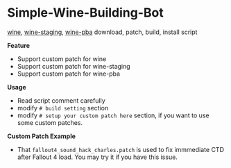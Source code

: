 # Simple-Wine-Building-Bot
[wine](https://www.winehq.org/), [wine-staging](https://github.com/wine-staging/wine-staging), [wine-pba](https://github.com/acomminos/wine-pba) download, patch, build, install script

**Feature**
* Support custom patch for wine
* Support custom patch for wine-staging
* Support custom patch for wine-pba

**Usage**
* Read script comment carefully
* modify `# build setting` section 
* modify `# setup your custom patch here` section, if you want to use some custom patches.

**Custom Patch Example**
* That `fallout4_sound_hack_charles.patch` is used to fix immmediate CTD after Fallout 4 load. You may try it if you have this issue.

